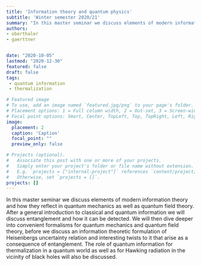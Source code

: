 ```yaml
---
title: 'Information theory and quantum physics'
subtitle: 'Winter semester 2020/21'
summary: "In this master seminar we discuss elements of modern information theory and how they reflect in quantum mechanics as well as quantum field theory."
authors:
- oberthaler
- gaerttner


date: "2020-10-05"
lastmod: "2020-12-30"
featured: false
draft: false
tags:
 - quantum information
 - thermalization

# Featured image
# To use, add an image named `featured.jpg/png` to your page's folder.
# Placement options: 1 = Full column width, 2 = Out-set, 3 = Screen-width
# Focal point options: Smart, Center, TopLeft, Top, TopRight, Left, Right, BottomLeft, Bottom, BottomRight
image:
  placement: 2
  caption: 'Caption'
  focal_point: ""
  preview_only: false

# Projects (optional).
#   Associate this post with one or more of your projects.
#   Simply enter your project's folder or file name without extension.
#   E.g. `projects = ["internal-project"]` references `content/project/deep-learning/index.md`.
#   Otherwise, set `projects = []`.
projects: []
---
```

In this master seminar we discuss elements of modern information theory and how they reflect in quantum mechanics as well as quantum field theory. After a general introduction to classical and quantum information we will discuss entanglement and how it can be detected. We will then dive deeper into convenient formalisms for quantum mechanics and quantum field theory, before we discuss an information theoretic formulation of Heisenbergs uncertainty relation and interesting twists to it that arise as a consequence of entanglement. The role of quantum information for thermalization in a quantum world as well as for Hawking radiation in the vicinity of black holes will also be discussed.
